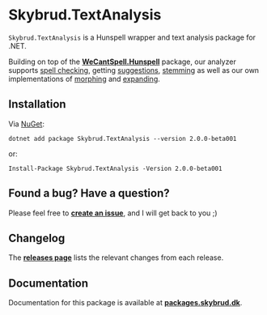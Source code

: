 # Skybrud.TextAnalysis

`Skybrud.TextAnalysis` is a Hunspell wrapper and text analysis package for .NET.

Building on top of the [**WeCantSpell.Hunspell**](https://github.com/aarondandy/WeCantSpell.Hunspell) package, our analyzer supports [spell checking](https://packages.skybrud.dk/skybrud.textanalysis/docs/v2.0/spell-checking/), getting [suggestions](https://packages.skybrud.dk/skybrud.textanalysis/docs/v2.0/suggestions/), [stemming](https://packages.skybrud.dk/skybrud.textanalysis/docs/v2.0/stemming/) as well as our own implementations of 
[morphing](https://packages.skybrud.dk/skybrud.textanalysis/docs/v2.0/morphing/) and [expanding](https://packages.skybrud.dk/skybrud.textanalysis/docs/v2.0/expanding/).


## Installation

Via <a href="https://www.nuget.org/packages/Skybrud.TextAnalysis/2.0.0-beta001" target="_blank">NuGet</a>:

```
dotnet add package Skybrud.TextAnalysis --version 2.0.0-beta001
```

or:

```
Install-Package Skybrud.TextAnalysis -Version 2.0.0-beta001
```



## Found a bug? Have a question?

Please feel free to [**create an issue**][Issues], and I will get back to you ;)



## Changelog

The [**releases page**][GitHubReleases] lists the relevant changes from each release.



## Documentation

Documentation for this package is available at [**packages.skybrud.dk**][Documentation].

   
[NuGetPackage]: https://www.nuget.org/packages/Skybrud.TextAnalysis
[GitHubRelease]: https://github.com/skybrud/Skybrud.TextAnalysis/releases/latest
[GitHubReleases]: https://github.com/skybrud/Skybrud.TextAnalysis/releases
[Changelog]: https://github.com/skybrud/Skybrud.TextAnalysis/releases
[Issues]: https://github.com/skybrud/Skybrud.TextAnalysis/issues
[Documentation]: https://packages.skybrud.dk/skybrud.textanalysis/docs/
